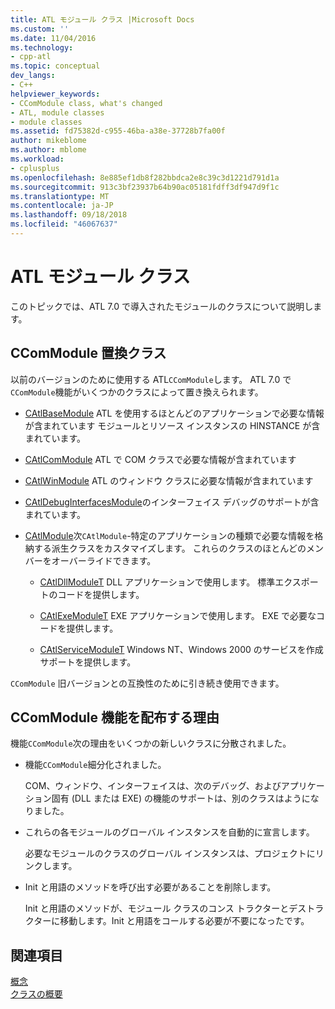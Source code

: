 ```yaml
---
title: ATL モジュール クラス |Microsoft Docs
ms.custom: ''
ms.date: 11/04/2016
ms.technology:
- cpp-atl
ms.topic: conceptual
dev_langs:
- C++
helpviewer_keywords:
- CComModule class, what's changed
- ATL, module classes
- module classes
ms.assetid: fd75382d-c955-46ba-a38e-37728b7fa00f
author: mikeblome
ms.author: mblome
ms.workload:
- cplusplus
ms.openlocfilehash: 8e885ef1db8f282bbdca2e8c39c3d1221d791d1a
ms.sourcegitcommit: 913c3bf23937b64b90ac05181fdff3df947d9f1c
ms.translationtype: MT
ms.contentlocale: ja-JP
ms.lasthandoff: 09/18/2018
ms.locfileid: "46067637"
---
```

# <a name="atl-module-classes"></a>ATL モジュール クラス

このトピックでは、ATL 7.0 で導入されたモジュールのクラスについて説明します。

## <a name="ccommodule-replacement-classes"></a>CComModule 置換クラス

以前のバージョンのために使用する ATL`CComModule`します。 ATL 7.0 で`CComModule`機能がいくつかのクラスによって置き換えられます。

- [CAtlBaseModule](../atl/reference/catlbasemodule-class.md) ATL を使用するほとんどのアプリケーションで必要な情報が含まれています モジュールとリソース インスタンスの HINSTANCE が含まれています。

- [CAtlComModule](../atl/reference/catlcommodule-class.md) ATL で COM クラスで必要な情報が含まれています

- [CAtlWinModule](../atl/reference/catlwinmodule-class.md) ATL のウィンドウ クラスに必要な情報が含まれています

- [CAtlDebugInterfacesModule](../atl/reference/catldebuginterfacesmodule-class.md)のインターフェイス デバッグのサポートが含まれています。

- [CAtlModule](../atl/reference/catlmodule-class.md)次`CAtlModule`-特定のアプリケーションの種類で必要な情報を格納する派生クラスをカスタマイズします。 これらのクラスのほとんどのメンバーをオーバーライドできます。

   - [CAtlDllModuleT](../atl/reference/catldllmodulet-class.md) DLL アプリケーションで使用します。 標準エクスポートのコードを提供します。

   - [CAtlExeModuleT](../atl/reference/catlexemodulet-class.md) EXE アプリケーションで使用します。 EXE で必要なコードを提供します。

   - [CAtlServiceModuleT](../atl/reference/catlservicemodulet-class.md) Windows NT、Windows 2000 のサービスを作成サポートを提供します。

`CComModule` 旧バージョンとの互換性のために引き続き使用できます。

## <a name="reasons-for-distributing-ccommodule-functionality"></a>CComModule 機能を配布する理由

機能`CComModule`次の理由をいくつかの新しいクラスに分散されました。

- 機能`CComModule`細分化されました。

     COM、ウィンドウ、インターフェイスは、次のデバッグ、およびアプリケーション固有 (DLL または EXE) の機能のサポートは、別のクラスはようになりました。

- これらの各モジュールのグローバル インスタンスを自動的に宣言します。

     必要なモジュールのクラスのグローバル インスタンスは、プロジェクトにリンクします。

- Init と用語のメソッドを呼び出す必要があることを削除します。

     Init と用語のメソッドが、モジュール クラスのコンス トラクターとデストラクターに移動します。Init と用語をコールする必要が不要になったです。

## <a name="see-also"></a>関連項目

[概念](../atl/active-template-library-atl-concepts.md)<br/>
[クラスの概要](../atl/atl-class-overview.md)


